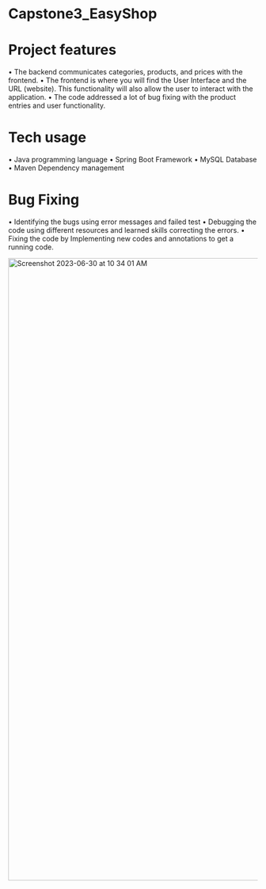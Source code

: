 # Capstone3_EasyShop

# Project features
•	The backend communicates categories, products, and prices with the frontend.
•	The frontend is where you will find the User Interface and the URL (website). This functionality will also allow the user to interact with the application.
•	The code addressed a lot of bug fixing with the product entries and user functionality.

# Tech usage
•	Java programming language
•	Spring Boot Framework
•	MySQL Database
•	Maven Dependency management

# Bug Fixing
•	Identifying the bugs using error messages and failed test
•	Debugging the code using different resources and learned skills correcting the errors.
•	Fixing the code by Implementing new codes and annotations to get a running code.

<img width="1258" alt="Screenshot 2023-06-30 at 10 34 01 AM" src="https://github.com/rtyler7075/Capstone3_EasyShop/assets/130314287/d06145ee-2aec-4b23-ab31-91e0a6b0907f">
